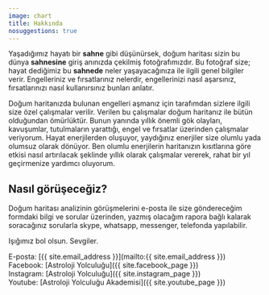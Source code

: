 ```yaml
---
image: chart
title: Hakkında
nosuggestions: true
---
```


Yaşadığımız hayatı bir **sahne** gibi düşünürsek, doğum haritası sizin bu dünya **sahnesine** giriş anınızda çekilmiş fotoğrafımızdır. Bu fotoğraf size; hayat dediğimiz bu **sahnede** neler yaşayacağınıza ile ilgili genel bilgiler verir. Engelleriniz ve fırsatlarınız nelerdir, engellerinizi nasıl aşarsınız, fırsatlarınızı nasıl kullanırsınız bunları anlatır.

Doğum haritanızda bulunan engelleri aşmanız için tarafımdan sizlere ilgili size özel çalışmalar verilir. Verilen bu çalışmalar doğum haritanız ile bütün olduğundan ömürlüktür. Bunun yanında yıllık önemli gök olayları, kavuşumlar, tutulmaların yarattığı, engel ve fırsatlar üzerinden çalışmalar veriyorum. Hayat enerjilerden oluşuyor, yaydığınız enerjiler size olumlu yada olumsuz olarak dönüyor. Ben olumlu enerjilerin haritanızın kısıtlarına göre etkisi nasıl artırılacak şeklinde yıllık olarak çalışmalar vererek, rahat bir yıl geçirmenize yardımcı oluyorum.

## Nasıl görüşeceğiz?
Doğum haritası analizinin görüşmelerini e-posta ile size göndereceğim formdaki bilgi ve sorular üzerinden, yazmış olacağım rapora bağlı kalarak soracağınız sorularla skype, whatsapp, messenger, telefonda yapılabilir.

Işığımız bol olsun. Sevgiler.

E-posta: [{{ site.email_address }}](mailto:{{ site.email_address }}) <br>
Facebook: [Astroloji Yolculuğu]({{ site.facebook_page }}) <br>
Instagram: [Astroloji Yolculuğu]({{ site.instagram_page }}) <br>
Youtube: [Astroloji Yolculuğu Akademisi]({{ site.youtube_page }})
